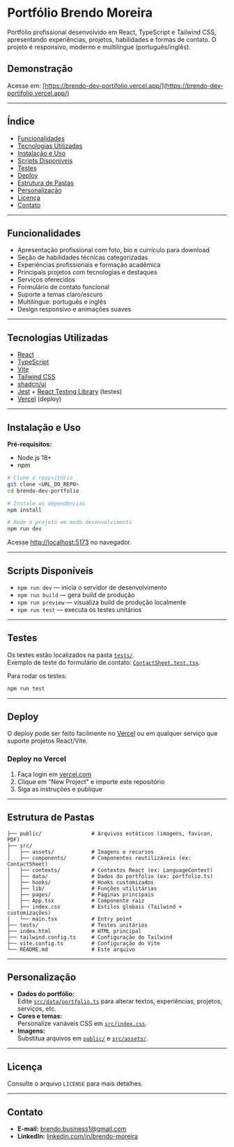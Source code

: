 # Portfólio Brendo Moreira

Portfólio profissional desenvolvido em React, TypeScript e Tailwind CSS, apresentando experiências, projetos, habilidades e formas de contato. O projeto é responsivo, moderno e multilíngue (português/inglês).

## Demonstração

Acesse em: [https://brendo-dev-portifolio.vercel.app/](https://brendo-dev-portifolio.vercel.app/)

---

## Índice

- [Funcionalidades](#funcionalidades)
- [Tecnologias Utilizadas](#tecnologias-utilizadas)
- [Instalação e Uso](#instalação-e-uso)
- [Scripts Disponíveis](#scripts-disponíveis)
- [Testes](#testes)
- [Deploy](#deploy)
- [Estrutura de Pastas](#estrutura-de-pastas)
- [Personalização](#personalização)
- [Licença](#licença)
- [Contato](#contato)

---

## Funcionalidades

- Apresentação profissional com foto, bio e currículo para download
- Seção de habilidades técnicas categorizadas
- Experiências profissionais e formação acadêmica
- Principais projetos com tecnologias e destaques
- Serviços oferecidos
- Formulário de contato funcional
- Suporte a temas claro/escuro
- Multilíngue: português e inglês
- Design responsivo e animações suaves

---

## Tecnologias Utilizadas

- [React](https://react.dev/)
- [TypeScript](https://www.typescriptlang.org/)
- [Vite](https://vitejs.dev/)
- [Tailwind CSS](https://tailwindcss.com/)
- [shadcn/ui](https://ui.shadcn.com/)
- [Jest](https://jestjs.io/) + [React Testing Library](https://testing-library.com/docs/react-testing-library/intro/) (testes)
- [Vercel](https://vercel.com/) (deploy)

---

## Instalação e Uso

**Pré-requisitos:**  
- Node.js 18+  
- npm

```sh
# Clone o repositório
git clone <URL_DO_REPO>
cd brendo-dev-portfolio

# Instale as dependências
npm install

# Rode o projeto em modo desenvolvimento
npm run dev
```

Acesse [http://localhost:5173](http://localhost:5173) no navegador.

---

## Scripts Disponíveis

- `npm run dev` — inicia o servidor de desenvolvimento
- `npm run build` — gera build de produção
- `npm run preview` — visualiza build de produção localmente
- `npm run test` — executa os testes unitários

---

## Testes

Os testes estão localizados na pasta [`tests/`](tests/).  
Exemplo de teste do formulário de contato: [`ContactSheet.test.tsx`](tests/ContactSheet.test.tsx).

Para rodar os testes:

```sh
npm run test
```

---

## Deploy

O deploy pode ser feito facilmente no [Vercel](https://vercel.com/) ou em qualquer serviço que suporte projetos React/Vite.

### Deploy no Vercel

1. Faça login em [vercel.com](https://vercel.com/)
2. Clique em "New Project" e importe este repositório
3. Siga as instruções e publique

---

## Estrutura de Pastas

```
├── public/                # Arquivos estáticos (imagens, favicon, PDF)
├── src/
│   ├── assets/            # Imagens e recursos
│   ├── components/        # Componentes reutilizáveis (ex: ContactSheet)
│   ├── contexts/          # Contextos React (ex: LanguageContext)
│   ├── data/              # Dados do portfólio (ex: portfolio.ts)
│   ├── hooks/             # Hooks customizados
│   ├── lib/               # Funções utilitárias
│   ├── pages/             # Páginas principais
│   ├── App.tsx            # Componente raiz
│   ├── index.css          # Estilos globais (Tailwind + customizações)
│   └── main.tsx           # Entry point
├── tests/                 # Testes unitários
├── index.html             # HTML principal
├── tailwind.config.ts     # Configuração do Tailwind
├── vite.config.ts         # Configuração do Vite
└── README.md              # Este arquivo
```

---

## Personalização

- **Dados do portfólio:**  
  Edite [`src/data/portfolio.ts`](src/data/portfolio.ts) para alterar textos, experiências, projetos, serviços, etc.
- **Cores e temas:**  
  Personalize variáveis CSS em [`src/index.css`](src/index.css).
- **Imagens:**  
  Substitua arquivos em [`public/`](public/) e [`src/assets/`](src/assets/).

---

## Licença

Consulte o arquivo `LICENSE` para mais detalhes.

---

## Contato

- **E-mail:** brendo.business1@gmail.com
- **LinkedIn:** [linkedin.com/in/brendo-moreira](https://linkedin.com/in/brendo-moreira)